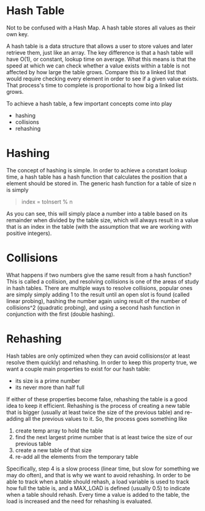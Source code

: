 # Hash Table
Not to be confused with a Hash Map. A hash table stores all values as their own key.

A hash table is a data structure that allows a user to store values and later retrieve them, just like an array.
The key difference is that a hash table will have O(1), or constant, lookup time on average. What this means is that the speed at which we can check whether a value exists within a table is not affected by how large the table grows. Compare this to a linked list that would require checking every element in order to see if a given value exists. That process's time to complete is proportional to how big a linked list grows.

To achieve a hash table, a few important concepts come into play
  - hashing
  - collisions
  - rehashing

# Hashing
The concept of hashing is simple. In order to achieve a constant lookup time, a hash table has a hash function that calculates the position that a element should be stored in. The generic hash function for a table of size n is simply 

>index = toInsert % n

As you can see, this will simply place a number into a table based on its remainder when divided by the table size, which will always result in a value that is an index in the table (with the assumption that we are working with positive integers).


# Collisions
What happens if two numbers give the same result from a hash function? This is called a collision, and resolving collisions is one of the areas of study in hash tables. There are multiple ways to resolve collisions, popular ones are simply simply adding 1 to the result until an open slot is found (called linear probing), hashing the number again using result of the number of collisions^2 (quadratic probing), and using a second hash function in conjunction with the first (double hashing). 

# Rehashing
Hash tables are only optimized when they can avoid collisions(or at least resolve them quickly) and rehashing. In order to keep this property true, we want a couple main properties to exist for our hash table:
 - its size is a prime number
 - its never more than half full

If either of these properties become false, rehashing the table is a good idea to keep it efficient. Rehashing is the process of creating a new table that is bigger (usually at least twice the size of the previous table) and re-adding all the previous values to it. So, the process goes something like
1. create temp array to hold the table
2. find the next largest prime number that is at least twice the size of our previous table
3. create a new table of that size
4. re-add all the elements from the temporary table

Specifically, step 4 is a slow process (linear time, but slow for something we may do often), and that is why we want to avoid rehashing. In order to be able to track when a table should rehash, a load variable is used to track how full the table is, and a MAX_LOAD is defined (usually 0.5) to indicate when a table should rehash. Every time a value is added to the table, the load is increased and the need for rehashing is evaluated.
